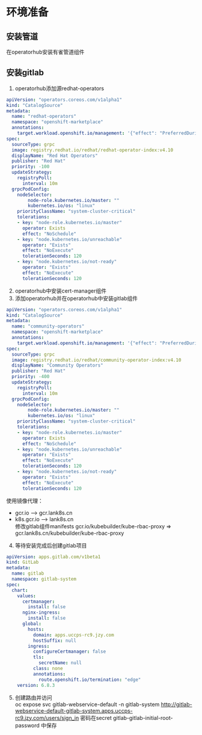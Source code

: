 # 环境准备
## 安装管道
在operatorhub安装有雀管道组件
## 安装gitlab
1. operatorhub添加源redhat-operators
```yaml
apiVersion: "operators.coreos.com/v1alpha1"
kind: "CatalogSource"
metadata:
  name: "redhat-operators"
  namespace: "openshift-marketplace"
  annotations:
    target.workload.openshift.io/management: '{"effect": "PreferredDuringScheduling"}'
spec:
  sourceType: grpc
  image: registry.redhat.io/redhat/redhat-operator-index:v4.10
  displayName: "Red Hat Operators"
  publisher: "Red Hat"
  priority: -100
  updateStrategy:
    registryPoll:
      interval: 10m
  grpcPodConfig:
    nodeSelector:
        node-role.kubernetes.io/master: ""
        kubernetes.io/os: "linux"
    priorityClassName: "system-cluster-critical"
    tolerations:
    - key: "node-role.kubernetes.io/master"
      operator: Exists
      effect: "NoSchedule"
    - key: "node.kubernetes.io/unreachable"
      operator: "Exists"
      effect: "NoExecute"
      tolerationSeconds: 120
    - key: "node.kubernetes.io/not-ready"
      operator: "Exists"
      effect: "NoExecute"
      tolerationSeconds: 120
```
2. operatorhub中安装cert-manager组件
3. 添加operatorhub并在operatorhub中安装gitlab组件  
```yaml
apiVersion: "operators.coreos.com/v1alpha1"
kind: "CatalogSource"
metadata:
  name: "community-operators"
  namespace: "openshift-marketplace"
  annotations:
    target.workload.openshift.io/management: '{"effect": "PreferredDuringScheduling"}'
spec:
  sourceType: grpc
  image: registry.redhat.io/redhat/community-operator-index:v4.10
  displayName: "Community Operators"
  publisher: "Red Hat"
  priority: -400
  updateStrategy:
    registryPoll:
      interval: 10m
  grpcPodConfig:
    nodeSelector:
        node-role.kubernetes.io/master: ""
        kubernetes.io/os: "linux"
    priorityClassName: "system-cluster-critical"
    tolerations:
    - key: "node-role.kubernetes.io/master"
      operator: Exists
      effect: "NoSchedule"
    - key: "node.kubernetes.io/unreachable"
      operator: "Exists"
      effect: "NoExecute"
      tolerationSeconds: 120
    - key: "node.kubernetes.io/not-ready"
      operator: "Exists"
      effect: "NoExecute"
      tolerationSeconds: 120
```
使用镜像代理：
  + gcr.io –> gcr.lank8s.cn
  + k8s.gcr.io –> lank8s.cn\
修改gitlab组件manifests
gcr.io/kubebuilder/kube-rbac-proxy => gcr.lank8s.cn/kubebuilder/kube-rbac-proxy

4. 等待安装完成后创建gitlab项目
```yaml
apiVersion: apps.gitlab.com/v1beta1
kind: GitLab
metadata:
  name: gitlab
  namespace: gitlab-system
spec:
  chart:
    values:
      certmanager:
        install: false
      nginx-ingress:
        install: false
      global:
        hosts:
          domain: apps.uccps-rc9.jzy.com
          hostSuffix: null
        ingress:
          configureCertmanager: false
          tls:
            secretName: null
          class: none
          annotations:
            route.openshift.io/termination: "edge"
    version: 6.8.3
```
5. 创建路由并访问  
oc expose svc gitlab-webservice-default -n gitlab-system
http://gitlab-webservice-default-gitlab-system.apps.uccps-rc9.jzy.com/users/sign_in
密码在secret gitlab-gitlab-initial-root-password 中保存